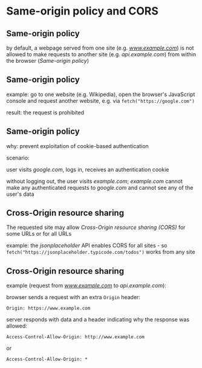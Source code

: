 # Same-origin policy and CORS

## Same-origin policy

by default, a webpage served from one site (e.g. _www.example.com_) is not allowed to make requests to another site (e.g. _api.example.com_) from within the browser (_Same-origin policy_)

## Same-origin policy

example: go to one website (e.g. Wikipedia), open the browser's JavaScript console and request another website, e.g. via `fetch("https://google.com")`

result: the request is prohibited

## Same-origin policy

why: prevent exploitation of cookie-based authentication

scenario:

user visits _google.com_, logs in, receives an authentication cookie

without logging out, the user visits _example.com_; _example.com_ cannot make any authenticated requests to _google.com_ and cannot see any of the user's data

## Cross-Origin resource sharing

The requested site may allow _Cross-Origin resource sharing (CORS)_ for some URLs or for all URLs

example: the _jsonplaceholder_ API enables CORS for all sites - so `fetch("https://jsonplaceholder.typicode.com/todos")` works from any site

## Cross-Origin resource sharing

example (request from _www.example.com_ to _api.example.com_):

browser sends a request with an extra `Origin` header:

```
Origin: https://www.example.com
```

server responds with data and a header indicating why the response was allowed:

```
Access-Control-Allow-Origin: http://www.example.com
```

or

```
Access-Control-Allow-Origin: *
```
